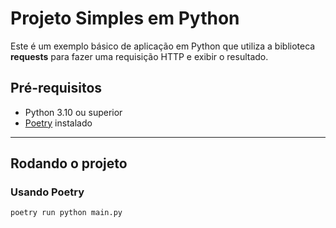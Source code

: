 # Projeto Simples em Python

Este é um exemplo básico de aplicação em Python que utiliza a biblioteca **requests** para fazer uma requisição HTTP e exibir o resultado.

## Pré-requisitos
- Python 3.10 ou superior
- [Poetry](https://python-poetry.org/docs/) instalado

---

## Rodando o projeto

### Usando **Poetry** 
```bash
poetry run python main.py
```
